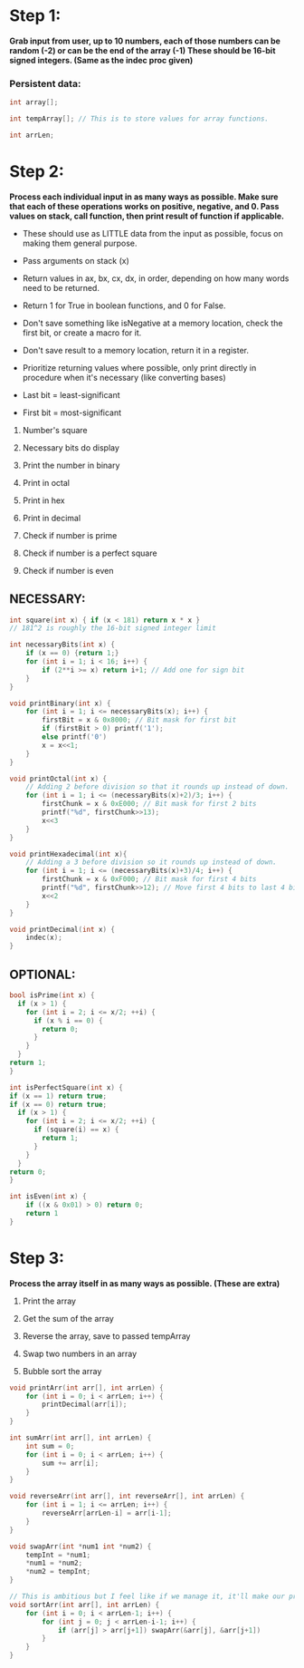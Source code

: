 # Step 1:

**Grab input from user, up to 10 numbers, each of those numbers can be random (-2) or can be the end of the array (-1)
These should be 16-bit signed integers. (Same as the indec proc given)**

### Persistent data:

```c
int array[];
```

```c
int tempArray[]; // This is to store values for array functions.
```

```c
int arrLen;
```

# Step 2:

**Process each individual input in as many ways as possible. Make sure that each of these operations works on positive, negative, and 0. Pass values on stack, call function, then print result of function if applicable.**

- These should use as LITTLE data from the input as possible, focus on making them general purpose.

- Pass arguments on stack (x)

- Return values in ax, bx, cx, dx, in order, depending on how many words need to be returned.

- Return 1 for True in boolean functions, and 0 for False. 

- Don't save something like isNegative at a memory location, check the first bit, or create a macro for it.

- Don't save result to a memory location, return it in a register.

- Prioritize returning values where possible, only print directly in procedure when it's necessary (like converting bases)

- Last bit = least-significant

- First bit = most-significant
1. Number's square

2. Necessary bits do display

3. Print the number in binary

4. Print in octal

5. Print in hex

6. Print in decimal

7. Check if number is prime

8. Check if number is a perfect square

9. Check if number is even

## NECESSARY:

```c
int square(int x) { if (x < 181) return x * x } 
// 181^2 is roughly the 16-bit signed integer limit
```

```c
int necessaryBits(int x) {
    if (x == 0) {return 1;}
    for (int i = 1; i < 16; i++) {
        if (2**i >= x) return i+1; // Add one for sign bit
    }
}
```

```c
void printBinary(int x) {
    for (int i = 1; i <= necessaryBits(x); i++) {
        firstBit = x & 0x8000; // Bit mask for first bit
        if (firstBit > 0) printf('1');
        else printf('0')
        x = x<<1;
    }
}
```

```c
void printOctal(int x) {
    // Adding 2 before division so that it rounds up instead of down.
    for (int i = 1; i <= (necessaryBits(x)+2)/3; i++) {
        firstChunk = x & 0xE000; // Bit mask for first 2 bits
        printf("%d", firstChunk>>13);
        x<<3
    }
} 
```

```c
void printHexadecimal(int x){
    // Adding a 3 before division so it rounds up instead of down.
    for (int i = 1; i <= (necessaryBits(x)+3)/4; i++) {
        firstChunk = x & 0xF000; // Bit mask for first 4 bits
        printf("%d", firstChunk>>12); // Move first 4 bits to last 4 bits
        x<<2
    }
}
```

```c
void printDecimal(int x) {
    indec(x);
}
```

## OPTIONAL:

```c
bool isPrime(int x) {
  if (x > 1) {
    for (int i = 2; i <= x/2; ++i) {
      if (x % i == 0) { 
        return 0;
      }
    }
  }
return 1;
}
```

```c
int isPerfectSquare(int x) {
if (x == 1) return true;
if (x == 0) return true;
  if (x > 1) {
    for (int i = 2; i <= x/2; ++i) {
      if (square(i) == x) { 
        return 1;
      }
    }
  }
return 0;
}
```

```c
int isEven(int x) {
    if ((x & 0x01) > 0) return 0;
    return 1
}
```

# Step 3:

**Process the array itself in as many ways as possible. (These are extra)**

1. Print the array

2. Get the sum of the array

3. Reverse the array, save to passed tempArray

4. Swap two numbers in an array

5. Bubble sort the array

```c
void printArr(int arr[], int arrLen) {
    for (int i = 0; i < arrLen; i++) {
        printDecimal(arr[i]);
    }
}
```

```c
int sumArr(int arr[], int arrLen) {
    int sum = 0;
    for (int i = 0; i < arrLen; i++) {
        sum += arr[i];
    }
}
```

```c
void reverseArr(int arr[], int reverseArr[], int arrLen) {
    for (int i = 1; i <= arrLen; i++) {
        reverseArr[arrLen-i] = arr[i-1];
    }
}
```

```c
void swapArr(int *num1 int *num2) {
    tempInt = *num1;
    *num1 = *num2;
    *num2 = tempInt;
}
```

```c
// This is ambitious but I feel like if we manage it, it'll make our project more impressive.
void sortArr(int arr[], int arrLen) {
    for (int i = 0; i < arrLen-1; i++) {
        for (int j = 0; j < arrLen-i-1; i++) {
            if (arr[j] > arr[j+1]) swapArr(&arr[j], &arr[j+1])
        }
    }
}
```
